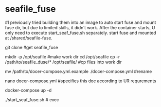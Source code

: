 # seafile_fuse
#I previously tried building them into an image to auto start fuse and mount fuse dir, but due to limited skills, it didn’t work. After the container starts, U only need to execute start_seaf_fuse.sh separately. start fuse and mounted at /shared/seafile-fuse.

git clone                                                 #get seafile_fuse

mkdir -p /opt/seafile                                     #make work dir 
cd /opt/seafile
cp -r /path/to/seafile_duse/* /opt/seafile/               #cp files into work dir

mv /path/to/docer-compose.yml.example ./docer-compose.yml #rename

nano docer-compose.yml                                    #specifies this doc according to UR requrements

docker-compose up -d

./start_seaf_fuse.sh                                     # exec


